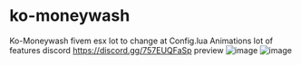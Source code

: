 # ko-moneywash
 Ko-Moneywash fivem esx
 lot to change at Config.lua
 Animations
 lot of features
 discord https://discord.gg/757EUQFaSp
 preview
 ![image](https://github.com/user-attachments/assets/90b82eb7-c0c1-40e6-a33b-61f8c44bb145)
![image](https://github.com/user-attachments/assets/85961e84-07a6-47da-bcbc-5973728edd1e)


